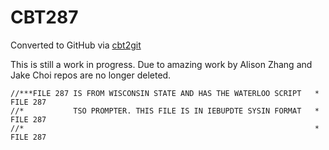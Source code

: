 # CBT287
Converted to GitHub via [cbt2git](https://github.com/wizardofzos/cbt2git)

This is still a work in progress. 
Due to amazing work by Alison Zhang and Jake Choi repos are no longer deleted.

```
//***FILE 287 IS FROM WISCONSIN STATE AND HAS THE WATERLOO SCRIPT   *   FILE 287
//*           TSO PROMPTER. THIS FILE IS IN IEBUPDTE SYSIN FORMAT   *   FILE 287
//*                                                                 *   FILE 287
```
